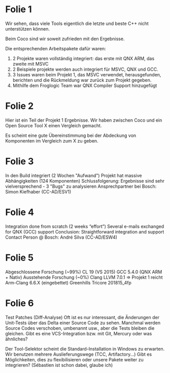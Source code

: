 # Folie 1

Wir sehen, dass viele Tools eigentlich die letzte und beste C++ nicht unterstützen können.

Beim Coco sind wir soweit zufrieden mit den Ergebnisse. 

Die entsprechenden Arbeitspakete dafür waren:

1. 2 Projekte waren vollständig integriert: das erste mit QNX ARM, das zweite mit MSVC
2. 2 Beispiele projekte werden auch integriert für MSVC, QNX und GCC.
3. 3 Issues waren beim Projekt 1, das MSVC verwendet, herausgefunden, berichten und die Rückmeldung war zurück zum Projekt gegeben.
4. Mithilfe dem Froglogic Team war QNX Compiler Support hinzugefügt

# Folie 2

Hier ist ein Teil der Projekt 1 Ergebnisse. Wir haben zwischen Coco und ein Open Source Tool X einen Vergleich gemacht.

Es scheint eine gute Übereinstimmung bei der Abdeckung von Komponenten im Vergleich zum X zu geben.

# Folie 3

In den Build integriert (2 Wochen "Aufwand")
Projekt hat massive Abhängigkeiten (124 Komponenten)
Schlussfolgerung: Ergebnisse sind sehr vielversprechend - 3 "Bugs" zu analysieren
Ansprechpartner bei Bosch: Simon Kiefhaber (CC-AD/ESV1)

# Folie 4

Integration done from scratch (2 weeks “effort”)
Several e-mails exchanged for QNX (GCC) support 
Conclusion: Straightforward integration and support
Contact Person @ Bosch: André Silva (CC-AD/ESW4)

# Folie 5

Abgeschlossene Forschung (~99%)
CL 19 (VS 2015)
GCC 5.4.0 (QNX ARM + Nativ)
Ausstehende Forschung (~0%)
Clang LLVM 7.0.1 => Projekt 1 reicht
Arm-Clang 6.6.X (eingebettet)
Greenhills Tricore 201815_4fp

# Folie 6

Test Patches (Diff-Analyse)
Oft ist es nur interessant, die Änderungen der Unit-Tests über das Delta einer Source Code zu sehen. Manchmal werden Source Codes verschoben, umbenannt usw., aber die Tests bleiben die gleichen. Gibt es eine VCS-Integration bzw. mit Git, Mercury oder was ähnliches?

Der Tool-Selektor scheint die Standard-Installation in Windows zu erwarten. Wir benutzen mehrere Auslieferungswege (TCC, Artifactory...)
Gibt es Möglichkeiten, dies zu flexibilisieren oder unsere Pakete weiter zu integrieren?
(Sébastien ist schon dabei, glaube ich)
